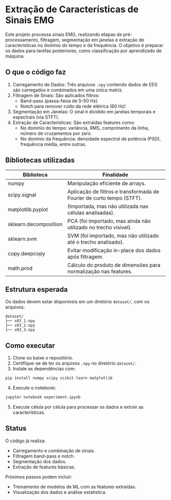 # Extração de Características de Sinais EMG

Este projeto processa sinais EMG, realizando etapas de pré-processamento, filtragem, segmentação em janelas e extração de características no domínio do tempo e da frequência. O objetivo é preparar os dados para tarefas posteriores, como classificação por aprendizado de máquina.

## O que o código faz

1. Carregamento de Dados: Três arquivos `.npy` contendo dados de EEG são carregados e combinados em uma única matriz.
2. Filtragem de Sinais: São aplicados filtros:
   - Band-pass (passa-faixa de 5–50 Hz)
   - Notch para remover ruído da rede elétrica (60 Hz)
3. Segmentação em Janelas: O sinal é dividido em janelas temporais e espectrais (via STFT).
4. Extração de Características: São extraídas features como:
   - No domínio do tempo: variância, RMS, comprimento da linha, número de cruzamentos por zero.
   - No domínio da frequência: densidade espectral de potência (PSD), frequência média, entre outras.

## Bibliotecas utilizadas

| Biblioteca             | Finalidade                                                                 |
|------------------------|---------------------------------------------------------------------------|
| numpy                  | Manipulação eficiente de arrays.                                           |
| scipy.signal           | Aplicação de filtros e transformada de Fourier de curto tempo (STFT).      |
| matplotlib.pyplot      | (Importada, mas não utilizada nas células analisadas).                     |
| sklearn.decomposition  | PCA (foi importado, mas ainda não utilizado no trecho visível).            |
| sklearn.svm            | SVM (foi importado, mas não utilizado até o trecho analisado).             |
| copy.deepcopy          | Evitar modificação in-place dos dados após filtragem.                      |
| math.prod              | Cálculo do produto de dimensões para normalização nas features.            |

## Estrutura esperada

Os dados devem estar disponíveis em um diretório `dataset/`, com os arquivos:

```
dataset/
├── s03_1.npy
├── s03_2.npy
├── s03_3.npy
```

## Como executar

1. Clone ou baixe o repositório.
2. Certifique-se de ter os arquivos `.npy` no diretório `dataset/`.
3. Instale as dependências com:

```bash
pip install numpy scipy scikit-learn matplotlib
```

4. Execute o notebook:

```bash
jupyter notebook experiment.ipynb
```

5. Execute célula por célula para processar os dados e extrair as características.

## Status

O código já realiza:

- Carregamento e combinação de sinais.
- Filtragem band-pass e notch.
- Segmentação dos dados.
- Extração de features básicas.

Próximos passos podem incluir:

- Treinamento de modelos de ML com as features extraídas.
- Visualização dos dados e análise estatística.
